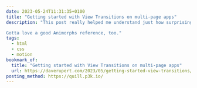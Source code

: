 ```yaml
---
date: 2023-05-24T11:31:35+0100
title: "Getting started with View Transitions on multi-page apps"
description: "This post really helped me understand just how surprisingly easy it is to start using View Transitions—as quick as a single meta tag in the head to enable fade/opacity transitions—and a slew of other great tips, tricks, and things to watch out for as we prepare for this great new browser feature to become stable!

Gotta love a good Animorphs reference, too."
tags:
  - html
  - css
  - motion
bookmark_of:
  title: "Getting started with View Transitions on multi-page apps"
  url: https://daverupert.com/2023/05/getting-started-view-transitions/
posting_method: https://quill.p3k.io/
---
```


